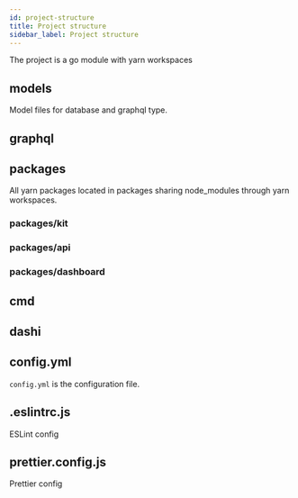 ```yaml
---
id: project-structure
title: Project structure
sidebar_label: Project structure
---
```


The project is a go module with yarn workspaces

## models

Model files for database and graphql type.

## graphql

## packages

All yarn packages located in packages sharing node_modules through yarn workspaces.

### packages/kit

### packages/api

### packages/dashboard

## cmd

## dashi

## config.yml

`config.yml` is the configuration file.

## .eslintrc.js

ESLint config

## prettier.config.js

Prettier config
